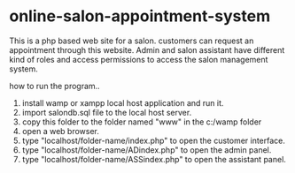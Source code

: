 # online-salon-appointment-system
This is a php based web site for a salon. customers can request an appointment through this website. Admin and salon assistant have different kind of roles and access permissions to access the salon management system.

how to run the program..

1) install wamp or xampp local host application and run it.
2) import salondb.sql file to the local host server.
3) copy this folder to the folder named "www" in the c:/wamp folder
4) open a web browser.
5) type "localhost/folder-name/index.php" to open the customer interface.
6) type "localhost/folder-name/ADindex.php" to open the admin panel.
7) type "localhost/folder-name/ASSindex.php" to open the assistant panel.
